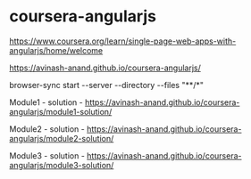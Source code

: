 # coursera-angularjs
https://www.coursera.org/learn/single-page-web-apps-with-angularjs/home/welcome

https://avinash-anand.github.io/coursera-angularjs/

browser-sync start --server --directory --files "**/*"

Module1 - solution - https://avinash-anand.github.io/coursera-angularjs/module1-solution/

Module2 - solution - https://avinash-anand.github.io/coursera-angularjs/module2-solution/

Module3 - solution - https://avinash-anand.github.io/coursera-angularjs/module3-solution/
